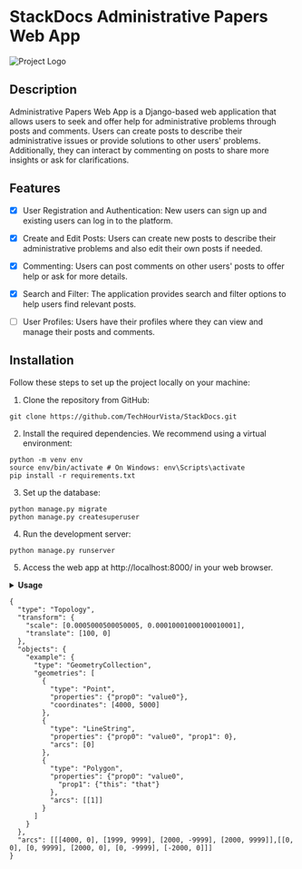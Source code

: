 # StackDocs Administrative Papers Web App



![Project Logo](/path/to/your/logo.png)

## Description

Administrative Papers Web App is a Django-based web application that allows users to seek and offer help for administrative problems through posts and comments. Users can create posts to describe their administrative issues or provide solutions to other users' problems. Additionally, they can interact by commenting on posts to share more insights or ask for clarifications.

## Features

- [x] User Registration and Authentication: New users can sign up and existing users can log in to the platform.

- [x] Create and Edit Posts: Users can create new posts to describe their administrative problems and also edit their own posts if needed.

- [x] Commenting: Users can post comments on other users' posts to offer help or ask for more details.

- [x] Search and Filter: The application provides search and filter options to help users find relevant posts.

- [ ] User Profiles: Users have their profiles where they can view and manage their posts and comments.

## Installation

Follow these steps to set up the project locally on your machine:

1. Clone the repository from GitHub:
```
git clone https://github.com/TechHourVista/StackDocs.git
```
2. Install the required dependencies. We recommend using a virtual environment:
```
python -m venv env
source env/bin/activate # On Windows: env\Scripts\activate
pip install -r requirements.txt
```

3. Set up the database:
```
python manage.py migrate
python manage.py createsuperuser 
```

4. Run the development server:
```
python manage.py runserver
```

5. Access the web app at http://localhost:8000/ in your web browser.

<details>
<summary><strong>Usage</strong></summary>

1. Register or log in with your existing account to access the platform.

2. Once logged in, you can create a new post describing your administrative problem or view and interact with other users' posts.

3. To comment on a post, click on the post title and scroll down to the comment section. Type your comment and submit it.

4. You can also search for specific posts by using the search bar or use the filter options to narrow down the results.

5. In your user profile, you can manage your posts and comments.

</details>


```topojson
{
  "type": "Topology",
  "transform": {
    "scale": [0.0005000500050005, 0.00010001000100010001],
    "translate": [100, 0]
  },
  "objects": {
    "example": {
      "type": "GeometryCollection",
      "geometries": [
        {
          "type": "Point",
          "properties": {"prop0": "value0"},
          "coordinates": [4000, 5000]
        },
        {
          "type": "LineString",
          "properties": {"prop0": "value0", "prop1": 0},
          "arcs": [0]
        },
        {
          "type": "Polygon",
          "properties": {"prop0": "value0",
            "prop1": {"this": "that"}
          },
          "arcs": [[1]]
        }
      ]
    }
  },
  "arcs": [[[4000, 0], [1999, 9999], [2000, -9999], [2000, 9999]],[[0, 0], [0, 9999], [2000, 0], [0, -9999], [-2000, 0]]]
}
```